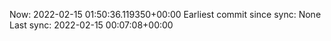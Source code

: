 Now: 2022-02-15 01:50:36.119350+00:00 Earliest commit since sync: None Last sync: 2022-02-15 00:07:08+00:00
